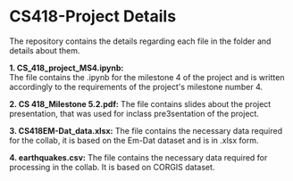 # CS418-Project Details
The repository contains the details regarding each file in the folder and details about them.

**1. CS_418_project_MS4.ipynb:**  
The file contains the .ipynb for the milestone 4 of the project and is written accordingly to the requirements of the project's milestone number 4.

**2. CS 418_Milestone 5.2.pdf:**
The file contains slides about the project presentation, that was used for inclass pre3sentation of the project.

**3. CS418EM-Dat_data.xlsx:**
The file contains the necessary data required for the collab, it is based on the Em-Dat dataset and is in .xlsx form.

**4. earthquakes.csv:**
The file contains the necessary data required for processing in the collab. It is based on CORGIS dataset.

